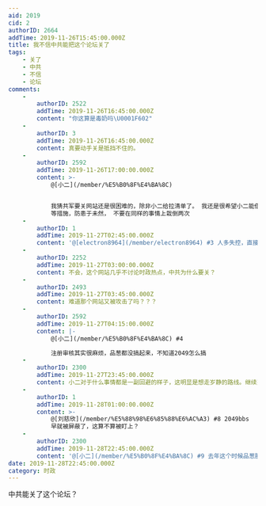 ```yaml
---
aid: 2019
cid: 2
authorID: 2664
addTime: 2019-11-26T15:45:00.000Z
title: 我不信中共能把这个论坛关了
tags:
    - 关了
    - 中共
    - 不信
    - 论坛
comments:
    -
        authorID: 2522
        addTime: 2019-11-26T16:45:00.000Z
        content: "你这算是毒奶吗\U0001F602"
    -
        authorID: 3
        addTime: 2019-11-26T16:45:00.000Z
        content: 真要动手关是抵挡不住的。
    -
        authorID: 2592
        addTime: 2019-11-26T17:00:00.000Z
        content: >-
            @[小二](/member/%E5%B0%8F%E4%BA%8C)


            我猜共军要关网站还是很困难的，除非小二给拉清单了。 我还是很希望小二能借鉴一些品葱的措施来防止水军大规模注册，刷水贴，挖坟
            等措施，防患于未然， 不要在同样的事情上栽倒两次
    -
        authorID: 1
        addTime: 2019-11-27T02:45:00.000Z
        content: '@[electron8964](/member/electron8964) #3 人多失控，直接注册审核走起。'
    -
        authorID: 2252
        addTime: 2019-11-27T03:00:00.000Z
        content: 不会，这个网站几乎不讨论时政热点，中共为什么要关？
    -
        authorID: 2493
        addTime: 2019-11-27T03:45:00.000Z
        content: 难道那个网站又被攻击了吗？？？
    -
        authorID: 2592
        addTime: 2019-11-27T04:15:00.000Z
        content: |-
            @[小二](/member/%E5%B0%8F%E4%BA%8C) #4

            注册审核其实很麻烦，品葱都没搞起来，不知道2049怎么搞
    -
        authorID: 2300
        addTime: 2019-11-27T23:45:00.000Z
        content: 小二对于什么事情都是一副回避的样子，这明显是想走岁静的路线。继续岁静下去，应该不会被盯上。
    -
        authorID: 1
        addTime: 2019-11-28T01:00:00.000Z
        content: >-
            @[刘慈欣](/member/%E5%88%98%E6%85%88%E6%AC%A3) #8 2049bbs
            早就被屏蔽了，这算不算被盯上？
    -
        authorID: 2300
        addTime: 2019-11-28T22:45:00.000Z
        content: '@[小二](/member/%E5%B0%8F%E4%BA%8C) #9 去年这个时候品葱膜乎墙外楼都倒下了，就这里啥事没有。'
date: 2019-11-28T22:45:00.000Z
category: 时政
---
```


中共能关了这个论坛？
